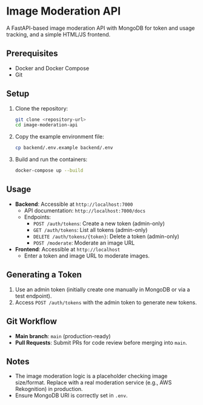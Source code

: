 # Image Moderation API

A FastAPI-based image moderation API with MongoDB for token and usage tracking, and a simple HTML/JS frontend.

## Prerequisites

- Docker and Docker Compose
- Git

## Setup

1. Clone the repository:

   ```bash
   git clone <repository-url>
   cd image-moderation-api
   ```

2. Copy the example environment file:

   ```bash
   cp backend/.env.example backend/.env
   ```

3. Build and run the containers:
   ```bash
   docker-compose up --build
   ```

## Usage

- **Backend**: Accessible at `http://localhost:7000`
  - API documentation: `http://localhost:7000/docs`
  - Endpoints:
    - `POST /auth/tokens`: Create a new token (admin-only)
    - `GET /auth/tokens`: List all tokens (admin-only)
    - `DELETE /auth/tokens/{token}`: Delete a token (admin-only)
    - `POST /moderate`: Moderate an image URL
- **Frontend**: Accessible at `http://localhost`
  - Enter a token and image URL to moderate images.

## Generating a Token

1. Use an admin token (initially create one manually in MongoDB or via a test endpoint).
2. Access `POST /auth/tokens` with the admin token to generate new tokens.

## Git Workflow

- **Main branch**: `main` (production-ready)
- **Pull Requests**: Submit PRs for code review before merging into `main`.

## Notes

- The image moderation logic is a placeholder checking image size/format. Replace with a real moderation service (e.g., AWS Rekognition) in production.
- Ensure MongoDB URI is correctly set in `.env`.
